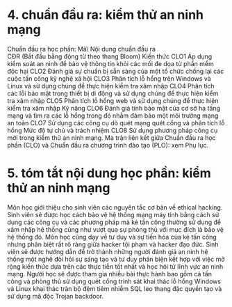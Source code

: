 # 4. chuẩn đầu ra: kiểm thử an ninh mạng
Chuẩn đầu ra học phần: Mã\ Nội dung chuẩn đầu ra\
CĐR (Bắt đầu bằng động từ theo thang Bloom) Kiến thức
CLO1 Áp dụng kiểm soát an ninh để bảo vệ thông tin khỏi các mối đe dọa từ phần mềm độc hại
CLO2 Đánh giá sự chuẩn bị sẵn sàng của một tổ chức chống lại các cuộc tấn công kỹ nghệ xã hội
CLO3 Phân tích lỗ hổng trên Windows và Linux và sử dụng chúng để thực hiện kiểm tra xâm nhập
CLO4 Phân tích các lỗi bảo mật trong thiết bị di động và sử dụng chúng để thực hiện kiểm tra xâm nhập
CLO5 Phân tích lỗ hổng web và sử dụng chúng để thực hiện kiểm tra xâm nhập
Kỹ năng
CLO6 Đánh giá tính bảo mật của cơ sở hạ tầng mạng và tìm ra các lỗ hổng trong đó nhằm đảm bảo một môi trường mạng an toàn
CLO7 Sử dụng các công cụ dò quét mạng quét cổng và phân tích lỗ hổng
Mức độ tự chủ và trách nhiệm
CLO8 Sử dụng phương pháp công cụ mới trong kiểm thử an ninh mạng. Ma trận liên kết giữa Chuẩn đầu ra học phần (CLO) và Chuẩn đầu ra
chương trình đào tạo (PLO): xem Phụ lục.
# 5. tóm tắt nội dung học phần: kiểm thử an ninh mạng
Môn học giới thiệu cho sinh viên các nguyên tắc cơ bản về ethical hacking. Sinh viên sẽ được học cách bảo vệ hệ thống mạng máy tính bằng cách sử dụng các công cụ và các phương pháp mà kẻ tấn công thường sử dụng để xâm nhập hệ thống cũng như vượt qua sự phòng thủ với mục đích là bảo vệ hệ thống đó. Môn học cũng dạy về tư duy và sự tiến hóa của kẻ tấn công nhưng phân biệt rất rõ ràng giữa hacker tội phạm và hacker đạo đức. Sinh viên sẽ được hướng dẫn để trở thành những người đánh giá an ninh hệ thống một nghề đòi hỏi sự sáng tạo và tư duy phản biện kết hợp với việc mở rộng kiến ​​thức dựa trên các thực tiễn tốt nhất và học hỏi từ lĩnh vực an ninh mạng. Người học sẽ được tham gia nhiều bài thực hành bao gồm cả tấn công và phòng thủ sử dụng quét cổng trinh sát khai thác lỗ hổng Windows và Linux khai thác tràn bộ đệm tiêm nhiễm SQL leo thang đặc quyền tạo và sử dụng mã độc Trojan backdoor.

